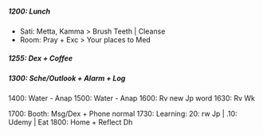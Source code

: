 ##### 1200: Lunch
+ Sati: Metta, Kamma > Brush Teeth | Cleanse
+ Room: Pray + Exc > Your places to Med
##### 1255: Dex + Coffee
##### 1300: Sche/Outlook + Alarm + Log

1400: Water - Anap
1500: Water - Anap
1600: Rv new Jp word
1630: Rv Wk

1700: Booth: Msg/Dex + Phone normal
1730: Learning: 20: rw Jp | .10: Udemy | Eat
1800: Home + Reflect Dh
